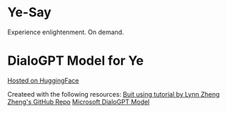 # Ye-Say
Experience enlightenment. On demand.

# DialoGPT Model for Ye
[Hosted on HuggingFace](https://huggingface.co/mdm/DialoGPT-small-Kanye?text=pete+texting+kim)

Createed with the following resources:
[Buit using tutorial by Lynn Zheng](https://www.freecodecamp.org/news/discord-ai-chatbot/#:~:text=How%20to%20Build%20the%20Discord,API%20token%20for%20later%20use.)
[Zheng's GitHub Repo](https://github.com/RuolinZheng08/twewy-discord-chatbot/blob/main/model_train_upload_workflow.ipynb)
[Microsoft DialoGPT Model](https://huggingface.co/microsoft/DialoGPT-small)
